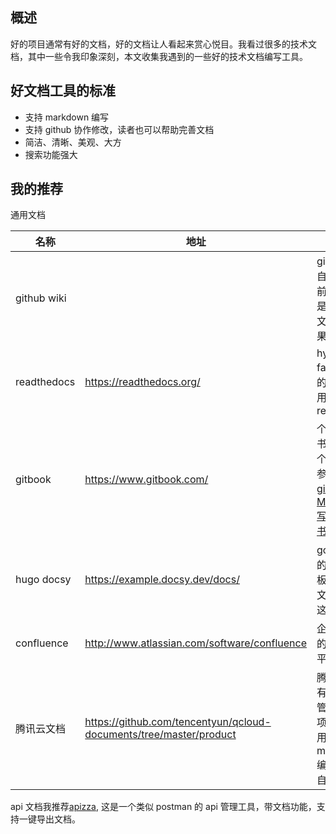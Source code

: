 [//title]: (好用的技术文档方案推荐)
[//englishtitle]: (documentation-tools)
[//category]: (tool)
[//tags]: (文档工具,wiki,readthedocs,gitbook,docsy,confluence)
[//createtime]: (20200918)
[//updatetime]: (20201009)

## 概述

好的项目通常有好的文档，好的文档让人看起来赏心悦目。我看过很多的技术文档，其中一些令我印象深刻，本文收集我遇到的一些好的技术文档编写工具。

## 好文档工具的标准

- 支持 markdown 编写
- 支持 github 协作修改，读者也可以帮助完善文档
- 简洁、清晰、美观、大方
- 搜索功能强大

## 我的推荐

通用文档

| 名称        | 地址                                                               | 备注                                                                                                                                                                            |
| ----------- | ------------------------------------------------------------------ | ------------------------------------------------------------------------------------------------------------------------------------------------------------------------------- |
| github wiki |                                                                    | github 项目自带的，以前以太坊就是用 wiki 写文档的，效果也很不错                                                                                                                 |
| readthedocs | https://readthedocs.org/                                           | hyperledger fabrc、bocs 的文档都是用 readthedocs                                                                                                                                |
| gitbook     | https://www.gitbook.com/                                           | 个人写电子书可以用这个, 使用方式参考[如何用 gitbook 结合 Markdown 写一本开源书籍](https://learnku.com/articles/6886/how-to-write-an-open-source-book-with-gitbook-and-markdown) |
| hugo docsy  | https://example.docsy.dev/docs/                                    | google 开发的 hugo 模板，k8s 的文档就是用这个编写的                                                                                                                             |
| confluence  | http://www.atlassian.com/software/confluence                       | 企业内部用的收费文档平台                                                                                                                                                        |
| 腾讯云文档  | https://github.com/tencentyun/qcloud-documents/tree/master/product | 腾讯云的所有文档都托管在 github 项目里，使用 markdown 编写，然后自己解析                                                                                                        |

api 文档我推荐[apizza](apizza.net), 这是一个类似 postman 的 api 管理工具，带文档功能，支持一键导出文档。
